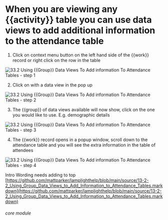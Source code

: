 # When you are viewing any {{activity}} table you can use data views to add additional information to the attendance table


1. Click on context menu button on the left hand side of the {{work}} record or right click on the row in the table

![33.2 Using {{Group}} Data Views To Add information To Attendance Tables - step 1](33.2_Using_List_Data_Views_To_Add_information_To_Attendance_Tables_im_1.png)

2. Click on with a data view in the pop up

![33.2 Using {{Group}} Data Views To Add information To Attendance Tables - step 2](33.2_Using_List_Data_Views_To_Add_information_To_Attendance_Tables_im_2.png)

3. The {{group}} of data views available will now show, click on the one you would like to use. E.g. demographic details

![33.2 Using {{Group}} Data Views To Add information To Attendance Tables - step 3](33.2_Using_List_Data_Views_To_Add_information_To_Attendance_Tables_im_3.png)

4. The {{work}} record opens in a popup window, scroll down to the attendance table and you will see the extra information in the table of attendees

![33.2 Using {{Group}} Data Views To Add information To Attendance Tables - step 4](33.2_Using_List_Data_Views_To_Add_information_To_Attendance_Tables_im_4.png)

Intro Wording needs adding to top
[https://github.com/mattparker/lamplighthelp/blob/main/source/13-2-2_Using_Group_Data_Views_to_Add_Information_to_Attendance_Tables.markdown](https://github.com/mattparker/lamplighthelp/blob/main/source/13-2-2_Using_Group_Data_Views_to_Add_Information_to_Attendance_Tables.markdown)


###### core module